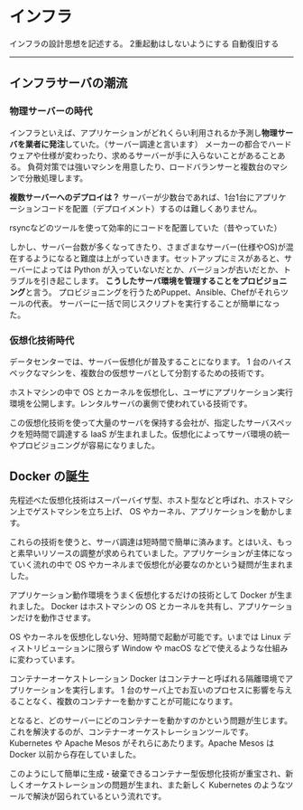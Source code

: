 # インフラ

インフラの設計思想を記述する。
2重起動はしないようにする
自動復旧する

---
## インフラサーバの潮流

### 物理サーバーの時代

インフラといえば、アプリケーションがどれくらい利用されるか予測し**物理サーバを業者に発注**していた。（サーバー調達と言います）
メーカーの都合でハードウェアや仕様が変わったり、求めるサーバーが手に入らないことがあることある。
負荷対策では強いマシンを用意したり、ロードバランサーと複数台のマシンで分散処理します。

**複数サーバーへのデプロイは？**
サーバーが少数台であれば、1台1台にアプリケーションコードを配置（デプロイメント）するのは難しくありません。

rsyncなどのツールを使って効率的にコードを配置していた（昔やっていた）

しかし、サーバー台数が多くなってきたり、さまざまなサーバー(仕様やOS)が混在するようになると難度は上がっていきます。セットアップにミスがあると、サーバーによっては Python が入っていないだとか、バージョンが古いだとか、トラブルを引き起こします。
**こうしたサーバ環境を管理することをプロビジョニング**と言う。
プロビジョニングを行うためPuppet、Ansible、Chefがそれらツールの代表。
サーバーに一括で同じスクリプトを実行することが簡単になった。

### 仮想化技術時代

データセンターでは、サーバー仮想化が普及することになります。 1 台のハイスペックなマシンを、複数台の仮想サーバとして分割するための技術です。

ホストマシンの中で OS とカーネルを仮想化し、ユーザにアプリケーション実行環境を公開します。レンタルサーバの裏側で使われている技術です。

この仮想化技術を使って大量のサーバを保持する会社が、指定したサーバスペックを短時間で調達する IaaS が生まれました。仮想化によってサーバ環境の統一やプロビジョニングが容易になりました。

## Docker の誕生

先程述べた仮想化技術はスーパーバイザ型、ホスト型などと呼ばれ、ホストマシン上でゲストマシンを立ち上げ、 OS やカーネル、アプリケーションを動かします。

これらの技術を使うと、サーバ調達は短時間で簡単に済みます。とはいえ、もっと素早いリソースの調整が求められていました。アプリケーションが主体になっていく流れの中で OS やカーネルまで仮想化が必要なのかという疑問が生まれました。

アプリケーション動作環境をうまく仮想化するだけの技術として Docker が生まれました。 Docker はホストマシンの OS とカーネルを共有し、アプリケーションだけを動作させます。

OS やカーネルを仮想化しない分、短時間で起動が可能です。いまでは Linux ディストリビューションに限らず Window や macOS などで使えるような仕組みに変わっています。

コンテナーオーケストレーション
Docker はコンテナーと呼ばれる隔離環境でアプリケーションを実行します。 1 台のサーバ上でお互いのプロセスに影響を与えることなく、複数のコンテナーを動かすことが可能になります。

となると、どのサーバーにどのコンテナーを動かすのかという問題が生じます。これを解決するのが、コンテナーオーケストレーションツールです。 Kubernetes や Apache Mesos がそれらにあたります。Apache Mesos は Docker 以前から存在していました。

このようにして簡単に生成・破棄できるコンテナー型仮想化技術が重宝され、新しくオーケストレーションの問題が生まれ、また新しく Kubernetes のようなツールで解決が図られているという流れです。
